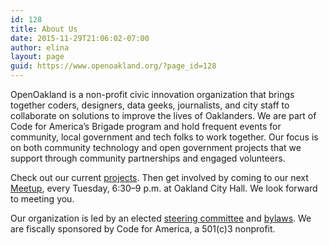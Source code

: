 ```yaml
---
id: 128
title: About Us
date: 2015-11-29T21:06:02-07:00
author: elina
layout: page
guid: https://www.openoakland.org/?page_id=128
---
```


OpenOakland is a non-profit civic innovation organization that brings together coders, designers, data geeks, journalists, and city staff to collaborate on solutions to improve the lives of Oaklanders. We are part of Code for America’s Brigade program and hold frequent events for community, local government and tech folks to work together. Our focus is on both community technology and open government projects that we support through community partnerships and engaged volunteers.

Check out our current [projects](http://www.openoakland.org/browse-projects/). Then get involved by coming to our next [Meetup](https://www.meetup.com/OpenOakland/), every Tuesday, 6:30–9 p.m. at Oakland City Hall. We look forward to meeting you.

Our organization is led by an elected [steering committee](http://www.openoakland.org/steering-committee/) and [bylaws](https://docs.google.com/document/d/1QR-fr1WnmXkZoVNmWnZ9drzfmaZoPkodEOx-PkExt94/). We are fiscally sponsored by Code for America, a 501(c)3 nonprofit.
